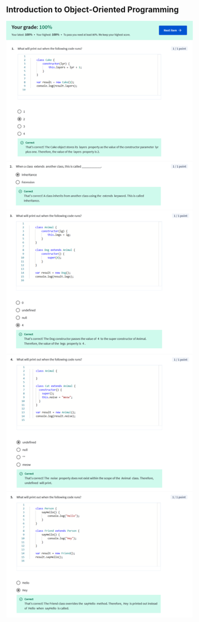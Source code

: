 ## Introduction to Object-Oriented Programming

![](/learning/meta-front-end-developer-professional-certificate/C2-Programming-with-Javascript/Module3/quiz2-oop/ss1.png)
![](/learning/meta-front-end-developer-professional-certificate/C2-Programming-with-Javascript/Module3/quiz2-oop/ss2.png)
![](/learning/meta-front-end-developer-professional-certificate/C2-Programming-with-Javascript/Module3/quiz2-oop/ss3.png)
![](/learning/meta-front-end-developer-professional-certificate/C2-Programming-with-Javascript/Module3/quiz2-oop/ss4.png)
![](/learning/meta-front-end-developer-professional-certificate/C2-Programming-with-Javascript/Module3/quiz2-oop/ss5.png)